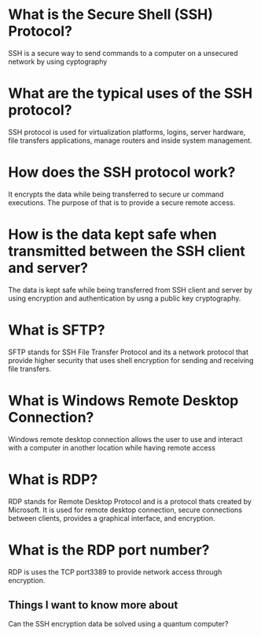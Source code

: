 # What is the Secure Shell (SSH) Protocol?
SSH is a secure way to send commands to a computer on a unsecured network by using cyptography
# What are the typical uses of the SSH protocol?
SSH protocol is used for virtualization platforms, logins, server hardware, file transfers applications, manage routers and inside system management.
# How does the SSH protocol work?
It encrypts the data while being transferred to secure ur command executions. The purpose of that is to provide a secure remote access.
# How is the data kept safe when transmitted between the SSH client and server?
The data is kept safe while being transferred from SSH client and server by using encryption and authentication by usng a public key cryptography.
# What is SFTP?
SFTP stands for SSH File Transfer Protocol and its a network protocol that provide higher security that uses shell encryption for sending and receiving file transfers.
# What is Windows Remote Desktop Connection?
Windows remote desktop connection allows the user to use and interact with a computer in another location while having remote access
# What is RDP?
RDP stands for Remote Desktop Protocol and is a protocol thats created by Microsoft. It is used for remote desktop connection, secure connections between clients, provides a graphical interface, and encryption.
# What is the RDP port number?
RDP is uses the TCP port3389 to provide network access through encryption.
## Things I want to know more about
Can the SSH encryption data be solved using a quantum computer?
